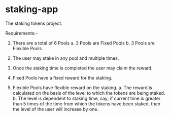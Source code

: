 # staking-app
The staking tokens project.

Requirements:-
1. There are a total of 6 Pools
    a. 3 Pools are Fixed Pools
    b. 3 Pools are Flexible Pools
    
2. The user may stake in any pool and multiple times.
3. Once the staking time is completed the user may claim the reward.
4. Fixed Pools have a fixed reward for the staking.
5. Flexible Pools have flexible reward on the staking.
    a. The reward is calculated on the basis of the level to which the tokens are being staked.
    b. The level is dependent to staking time, say; if current time is greater than 5 times of the time from which the tokens have been staked, then the level of the user will increase by one.
     

